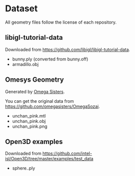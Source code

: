 # Dataset

All geometry files follow the license of each repository.

## libigl-tutorial-data

Downloaded from https://github.com/libigl/libigl-tutorial-data.

- bunny.ply (converted from bunny.off)
- armadillo.obj

## Omesys Geometry

Generated by [Omega Sisters](https://www.youtube.com/channel/UCNjTjd2-PMC8Oo_-dCEss7A?sub_confirmation=1).  

You can get the original data from https://github.com/omegasisters/OmegaSozai.

- unchan_pink.mtl
- unchan_pink.obj
- unchan_pink.png

## Open3D examples

Downloaded from https://github.com/intel-isl/Open3D/tree/master/examples/test_data

- sphere..ply
